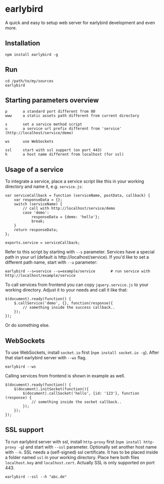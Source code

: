 earlybird
==============

A quick and easy to setup web server for earlybird development and even more.

Installation
------------------

	npm install earlybird -g
	
Run
------------------

	cd /path/to/my/sources
	earlybird

Starting parameters overview
------------------

	p		a standard port different from 80
	www		a static assets path different from current directory

	s		set a service method script
	u		a service url prefix different from 'service' (http://localhost/service/demo)

	ws		use WebSockets

	ssl		start with ssl support (on port 443)
	h		a host name different from localhost (for ssl)

Usage of a service
------------------

To integrate a service, place a service script like this in your working directory and name it, e.g. `service.js`:

	var serviceCallback = function (serviceName, postData, callback) {
    	var responseData = {};
    	switch (serviceName) {
			// call with http://localhost/service/demo
			case 'demo':
				responseData = {demo: 'hello'};
				break;
    	}
		return responseData;
	};

	exports.service = serviceCallback;

Refer to this script by starting with `--s` parameter. Services have a special path in your url (default is http://localhost/service). If you'd like to set a different path name, start with `--u` parameter:

	earlybird --s=service --u=example/service		# run service with http://localhost/example/service

To call services from frontend you can copy `jquery.service.js` to your working directory. Adjust it to your needs and call it like that:

	$(document).ready(function() {
    	$.callService('demo', {}, function(response){
			// something inside the success callback..
    	});
	});

Or do something else.

WebSockets
------------------

To use WebSockets, install `socket.io` first (`npm install socket.io -g`). After that start earlybird server with `--ws` flag.

	earlybird --ws

Calling services from frontend is shown in example as well.

	$(document).ready(function() {
    	$(document).initSocket(function(){
	        $(document).callSocket('hello', {id: '123'}, function (response) {
            	// something inside the socket callback..
        	});
    	});
	});

SSL support
------------------

To run earlybird server with ssl, install `http-proxy` first (`npm install http-proxy -g`) and start with `--ssl` parameter. Optionally set another host name with `--h`. SSL needs a (self-signed) ssl certificate. It has to be placed inside a folder named `ssl` in your working directory. Place here both files `localhost.key` and `localhost.cert`. Actually SSL is only supported on port 443.

	earlybird --ssl --h "abc.de"
